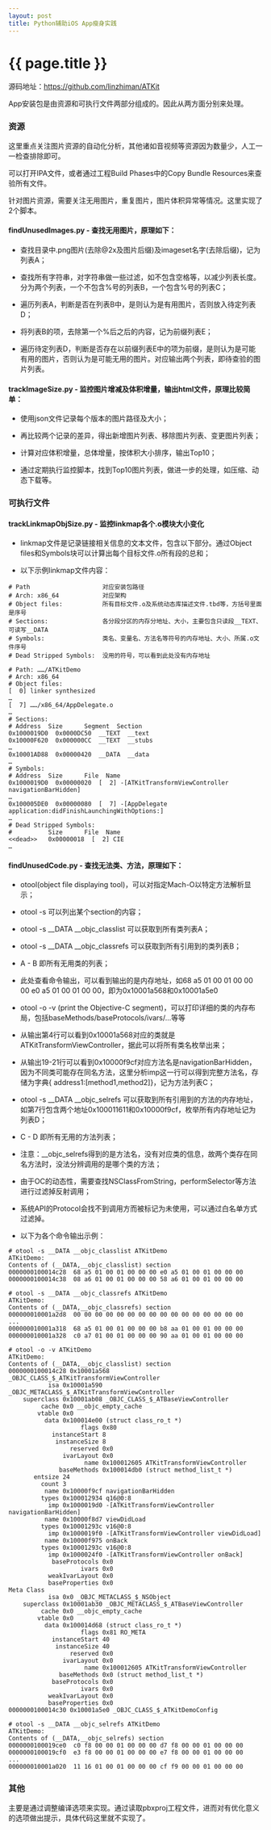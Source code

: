 ```yaml
---
layout: post
title: Python辅助iOS App瘦身实践
---
```

# {{ page.title }}

源码地址：https://github.com/linzhiman/ATKit

App安装包是由资源和可执行文件两部分组成的。因此从两方面分别来处理。

### 资源

这里重点关注图片资源的自动化分析，其他诸如音视频等资源因为数量少，人工一一检查排除即可。

可以打开IPA文件，或者通过工程Build Phases中的Copy Bundle Resources来查验所有文件。

针对图片资源，需要关注无用图片，重复图片，图片体积异常等情况。这里实现了2个脚本。

#### findUnusedImages.py - 查找无用图片，原理如下：

- 查找目录中.png图片(去除@2x及图片后缀)及imageset名字(去除后缀)，记为列表A；

- 查找所有字符串，对字符串做一些过滤，如不包含空格等，以减少列表长度。分为两个列表，一个不包含%号的列表B，一个包含%号的列表C；
  
- 遍历列表A，判断是否在列表B中，是则认为是有用图片，否则放入待定列表D；

- 将列表B的项，去除第一个%后之后的内容，记为前缀列表E；
  
- 遍历待定列表D，判断是否存在以前缀列表E中的项为前缀，是则认为是可能有用的图片，否则认为是可能无用的图片。对应输出两个列表，即待查验的图片列表。

#### trackImageSize.py - 监控图片增减及体积增量，输出html文件，原理比较简单：

- 使用json文件记录每个版本的图片路径及大小；
  
- 再比较两个记录的差异，得出新增图片列表、移除图片列表、变更图片列表；
  
- 计算对应体积增量，总体增量，按体积大小排序，输出Top10；
  
- 通过定期执行监控脚本，找到Top10图片列表，做进一步的处理，如压缩、动态下载等。

### 可执行文件

#### trackLinkmapObjSize.py - 监控linkmap各个.o模块大小变化

- linkmap文件是记录链接相关信息的文本文件，包含以下部分。通过Object files和Symbols块可以计算出每个目标文件.o所有段的总和；
  
- 以下示例linkmap文件内容：

```
# Path                    对应安装包路径
# Arch: x86_64            对应架构
# Object files:           所有目标文件.o及系统动态库描述文件.tbd等，方括号里面是序号
# Sections:               各分段分区的内存分地址、大小，主要包含只读段__TEXT、可读写__DATA
# Symbols:                类名、变量名、方法名等符号的内存地址、大小、所属.o文件序号
# Dead Stripped Symbols:  没用的符号，可以看到此处没有内存地址

# Path: ……/ATKitDemo
# Arch: x86_64
# Object files:
[  0] linker synthesized
…
[  7] ……/x86_64/AppDelegate.o  
…
# Sections:
# Address  Size      Segment  Section
0x1000019D0  0x0000DC50  __TEXT  __text
0x10000F620  0x000000CC  __TEXT  __stubs
…
0x10001AD88  0x00000420  __DATA  __data
…
# Symbols:
# Address  Size      File  Name
0x1000019D0  0x00000020  [  2] -[ATKitTransformViewController navigationBarHidden]
…
0x100005DE0  0x00000080  [  7] -[AppDelegate application:didFinishLaunchingWithOptions:]
…
# Dead Stripped Symbols:
#          Size      File  Name
<<dead>>   0x00000018  [  2] CIE
…
```

#### findUnusedCode.py - 查找无法类、方法，原理如下：

- otool(object file displaying tool)，可以对指定Mach-O以特定方法解析显示；

- otool -s <segname> <sectname> 可以列出某个section的内容；

- otool -s __DATA __objc_classlist 可以获取到所有类列表A；

- otool -s __DATA __objc_classrefs 可以获取到所有引用到的类列表B；

- A - B 即所有无用类的列表；

- 此处查看命令输出，可以看到输出的是内存地址，如68 a5 01 00 01 00 00 00 e0 a5 01 00 01 00 00，即为0x10001a568和0x10001a5e0

- otool -o -v (print the Objective-C segment)，可以打印详细的类的内存布局，包括baseMethods/baseProtocols/ivars/...等等

- 从输出第4行可以看到0x10001a568对应的类就是ATKitTransformViewController，据此可以将所有类名枚举出来；

- 从输出19-21行可以看到0x10000f9cf对应方法名是navigationBarHidden，因为不同类可能存在同名方法，这里分析imp这一行可以得到完整方法名，存储为字典{ address1:[method1,method2]}，记为方法列表C；

- otool -s __DATA __objc_selrefs 可以获取到所有引用到的方法的内存地址，如第7行包含两个地址0x100011611和0x10000f9cf，枚举所有内存地址记为列表D；

- C - D 即所有无用的方法列表；

- 注意：__objc_selrefs得到的是方法名，没有对应类的信息，故两个类存在同名方法时，没法分辨调用的是哪个类的方法；

- 由于OC的动态性，需要查找NSClassFromString，performSelector等方法进行过滤掉反射调用；

- 系统API的Protocol会找不到调用方而被标记为未使用，可以通过白名单方式过滤掉。

- 以下为各个命令输出示例：



```
# otool -s __DATA __objc_classlist ATKitDemo 
ATKitDemo:
Contents of (__DATA,__objc_classlist) section
0000000100014c28  68 a5 01 00 01 00 00 00 e0 a5 01 00 01 00 00 00 
0000000100014c38  08 a6 01 00 01 00 00 00 58 a6 01 00 01 00 00 00

# otool -s __DATA __objc_classrefs ATKitDemo 
ATKitDemo:
Contents of (__DATA,__objc_classrefs) section
000000010001a2d8  00 00 00 00 00 00 00 00 00 00 00 00 00 00 00 00 
... 
000000010001a318  68 a5 01 00 01 00 00 00 b8 aa 01 00 01 00 00 00 
000000010001a328  c0 a7 01 00 01 00 00 00 90 aa 01 00 01 00 00 00

# otool -o -v ATKitDemo
ATKitDemo:
Contents of (__DATA,__objc_classlist) section
0000000100014c28 0x10001a568 _OBJC_CLASS_$_ATKitTransformViewController
           isa 0x10001a590 _OBJC_METACLASS_$_ATKitTransformViewController
    superclass 0x10001ab08 _OBJC_CLASS_$_ATBaseViewController
         cache 0x0 __objc_empty_cache
        vtable 0x0
          data 0x100014e00 (struct class_ro_t *)
                    flags 0x80
            instanceStart 8
             instanceSize 8
                 reserved 0x0
               ivarLayout 0x0
                     name 0x100012605 ATKitTransformViewController
              baseMethods 0x100014db0 (struct method_list_t *)
       entsize 24
         count 3
          name 0x10000f9cf navigationBarHidden
         types 0x100012934 q16@0:8
           imp 0x1000019d0 -[ATKitTransformViewController navigationBarHidden]
          name 0x10000f8d7 viewDidLoad
         types 0x10001293c v16@0:8
           imp 0x1000019f0 -[ATKitTransformViewController viewDidLoad]
          name 0x10000f975 onBack
         types 0x10001293c v16@0:8
           imp 0x1000024f0 -[ATKitTransformViewController onBack]
            baseProtocols 0x0
                    ivars 0x0
           weakIvarLayout 0x0
           baseProperties 0x0
Meta Class
           isa 0x0 _OBJC_METACLASS_$_NSObject
    superclass 0x10001ab30 _OBJC_METACLASS_$_ATBaseViewController
         cache 0x0 __objc_empty_cache
        vtable 0x0
          data 0x100014d68 (struct class_ro_t *)
                    flags 0x81 RO_META
            instanceStart 40
             instanceSize 40
                 reserved 0x0
               ivarLayout 0x0
                     name 0x100012605 ATKitTransformViewController
              baseMethods 0x0 (struct method_list_t *)
            baseProtocols 0x0
                    ivars 0x0
           weakIvarLayout 0x0
           baseProperties 0x0
0000000100014c30 0x10001a5e0 _OBJC_CLASS_$_ATKitDemoConfig

# otool -s __DATA __objc_selrefs ATKitDemo 
ATKitDemo:
Contents of (__DATA,__objc_selrefs) section
0000000100019ce0  c0 f8 00 00 01 00 00 00 d7 f8 00 00 01 00 00 00 
0000000100019cf0  e3 f8 00 00 01 00 00 00 e7 f8 00 00 01 00 00 00
...
000000010001a020  11 16 01 00 01 00 00 00 cf f9 00 00 01 00 00 00  
```

### 其他

主要是通过调整编译选项来实现。通过读取pbxproj工程文件，进而对有优化意义的选项做出提示，具体代码这里就不实现了。

